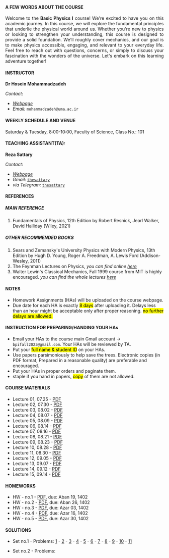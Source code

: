 #### A FEW WORDS ABOUT THE COURSE

<p style="text-align: justify; ">Welcome to the <b>Basic Physics I</b> course! We're excited to have you on this academic journey. In this course, we will explore the fundamental principles that underlie the physical world around us. Whether you're new to physics or looking to strengthen your understanding, this course is designed to provide a solid foundation. We'll roughly cover mechanics, and our goal is to make physics accessible, engaging, and relevant to your everyday life. Feel free to reach out with questions, concerns, or simply to discuss your fascination with the wonders of the universe. Let's embark on this learning adventure together!</p>


#### INSTRUCTOR

**Dr Hosein Mohammadzadeh**

_Contact_:

* [_Webpage_](https://uma.ac.ir/cv.php?cv=117&url_title=%d8%ad%d8%b3%db%8c%d9%86-%d9%85%d8%ad%d9%85%d8%af%d8%b2%d8%a7%d8%af%d9%87&rewrite_url=1&mod=scv)
* _Email:_ `mohammadzadeh@uma.ac.ir`

#### WEEKLY SCHEDULE AND VENUE

Saturday & Tuesday, 8:00-10:00, Faculty of Science, Class No.: 101

#### TEACHING ASSISTANT(TA):

**Reza Sattary**

_Contact_:
* [_Webpage_](https://sattary.github.io/)
* _Gmail:_  [`thesattary`](mailto:thesattary@gmail.com)
* _via Telegram:_ [`thesattary`](https://t.me/thesattary)


#### REFERENCES

##### MAIN REFERENCE

1. Fundamentals of Physics, 12th Edition by Robert Resnick, Jearl Walker, David Halliday (Wiley, 2021)

##### OTHER RECOMMENDED BOOKS

1. Sears and Zemansky's University Physics with Modern Physics, 13th Edition by Hugh D. Young, Roger A. Freedman, A. Lewis Ford (Addison-Wesley, 2011)
2. The Feynman Lectures on Physics, _you can find online [here](https://www.feynmanlectures.caltech.edu/)_
3. Walter Lewin's Classical Mechanics, Fall 1999 course from MIT is highly encouraged. _you can find the whole lectures [here](https://www.youtube.com/playlist?list=PLUdYlQf0_sSsb2tNcA3gtgOt8LGH6tJbr)_ 


#### NOTES 

* Homework Assignments (HAs) will be uploaded on the course webpage.
* Due date for each HA is exactly <mark>8 days</mark>  after uploading it. Delays less than an hour might be acceptable only after proper reasoning. <mark>no further delays are allowed.</mark>

#### INSTRUCTION FOR PREPARING/HANDING YOUR HAs

* Email your HAs to the course main Gmail account -> `bpifall2023@gmail.com`. Your HAs will be reviewed by TA. 
* Put your <mark>full name & student ID</mark> on your HAs.
* Use papers parsimoniously to help save the trees. Electronic copies (in PDF format, Prepared in a reasonable quality) are preferable and encouraged. 
* Put your HAs in proper orders and paginate them.
* staple if you hand in papers, <mark>copy</mark> of them are not allowed.


#### COURSE MATERIALS

* Lecture 01, 07.25 - [PDF](https://drive.google.com/file/d/1tXKdQUzDtTI2G1y8ufEO7xs-_wVlYo-H/view?usp=sharing)
* Lecture 02, 07.30 - [PDF](https://drive.google.com/file/d/1nlFEQQrylITmJ5SUdukvpvmqNf3xaeY9/view?usp=sharing)
* Lecture 03, 08.02 - [PDF](https://drive.google.com/file/d/1pw4Fb_FVH1xa_mcP6Ssbz1GyPzG3Pl_k/view?usp=sharing)
* Lecture 04, 08.07 - [PDF](https://drive.google.com/file/d/1m7U0XzIU17ptRUuBC1UIuvXbnqUL-CWn/view?usp=sharing)
* Lecture 05, 08.09 - [PDF](https://drive.google.com/file/d/1ktzIAazPSM-Rbciwr3pb1PlGLQ505uan/view?usp=sharing)
* Lecture 06, 08.14 - [PDF](https://drive.google.com/file/d/15OVly8g9ocNXNAOAlSGUIIEYq2Nbtu2W/view?usp=sharing)
* Lecture 07, 08.16 - [PDF](https://drive.google.com/file/d/1Yx_LD_d6cBy8Q6zGkClC6gqO7YJde4zz/view?usp=sharing)
* Lecture 08, 08.21 - [PDF](https://drive.google.com/file/d/1v2mbxfW5ImF2b2uYVGdAqGZMf4jl6R5E/view?usp=sharing)
* Lecture 09, 08.23 - [PDF](https://drive.google.com/file/d/1t70xqsHAd9Iup8MOCrSIdBYyTl8VzvqS/view?usp=sharing)
* Lecture 10, 08.28 - [PDF](https://drive.google.com/file/d/10ZuuUVcDqyiydQYf94cVzZ4Q-1CnSOaj/view?usp=sharing)
* Lecture 11, 08.30 - [PDF](https://drive.google.com/file/d/1Bmxb22hot8tLtFq8f02YDNiTGkOTiL3H/view?usp=sharing)
* Lecture 12, 09.05 - [PDF](https://drive.google.com/file/d/1kprZGExGfPJLm48IGifbFXMO0bkTao38/view?usp=sharing)
* Lecture 13, 09.07 - [PDF](https://drive.google.com/file/d/1hsZulRDdd4qJlszlndVvhFxpTrnQoiUZ/view?usp=sharing)
* Lecture 14, 09.12 - [PDF](https://drive.google.com/file/d/1Lu0VdFptV1bpNrfSqe6TSWc2WZWumuMm/view?usp=sharing)
* Lecture 15, 09.14 - [PDF](https://drive.google.com/file/d/1Q29t_G2-FIhZsxusMqJh0dMctgKh78vH/view?usp=sharing)

#### HOMEWORKS 

* HW - no.1 - [PDF](https://drive.google.com/file/d/1OJvLEe5SLUeEXJsS3UhK39PxfIA_PPH5/view?usp=sharing), due: Aban 19, 1402
* HW - no.2 - [PDF](https://drive.google.com/file/d/1g2yOW0pzbAuzZd40gRv2GDwo4qnrlA7d/view?usp=sharing), due: Aban 26, 1402
* HW - no.3 - [PDF](https://drive.google.com/file/d/1SVVkOHe54edTVcrgR5PSrK1MrVtFFQBa/view?usp=sharing), due: Azar 03, 1402
* HW - no.4 - [PDF](https://drive.google.com/file/d/1t-vkAdxwyzoS8VlR-EOQHaJ74yunLAKC/view?usp=sharing), due: Azar 16, 1402
* HW - no.5 - [PDF](https://drive.google.com/file/d/1PlcI72YO2lXTgvyv5dIBmq0eFEfOnGCd/view?usp=sharing), due: Azar 30, 1402

    

#### SOLUTIONS

* Set no.1 - Problems: [1](https://drive.google.com/file/d/1qV3W0A5sBgB7ru4DpU8200wV3TPaK5zp/view?usp=sharing) - [2](https://drive.google.com/file/d/1q-VfKc9KDoBO9AqBYidg7Ci560ZaKI_o/view?usp=sharing) - [3](https://drive.google.com/file/d/1rFlQdG8WEQjOARN99YFbNFC1LwdeW_Yj/view?usp=sharing) - [4](https://drive.google.com/file/d/1jRr_tyddn7Zmviq-sgJvX_W6KAfxZAHs/view?usp=sharing) - [5](https://drive.google.com/file/d/1-Goz3NGpzVUCOqngZI-4kshODJbQJvjF/view?usp=sharing) - [6](https://drive.google.com/file/d/1JCAiPSeKl4qn5FLaUw0KV6jSlnE_Z-vM/view?usp=sharing) - [7](https://drive.google.com/file/d/1AoW8hdMvfDXEBpx9yCuBIWTBwJs2eubb/view?usp=sharing) - [8](https://drive.google.com/file/d/1od1X69XtZi29xlUb7yN6fHdC282MNavw/view?usp=sharing) - [9](https://drive.google.com/file/d/1TpSbuMoVoHKwPVxk9zRrLmncSavwtLe-/view?usp=sharing) - [10](https://drive.google.com/file/d/1org0JElOqE6fHDFRDYR2GsuddRS3FKvo/view?usp=sharing) - [11](https://drive.google.com/file/d/1tlnZLLyKyyi5jid5GdCmtfdKaFAhCUuU/view?usp=sharing)


* Set no.2 - Problems: []()



